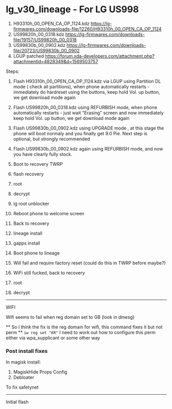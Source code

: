 # lg_v30_lineage - For LG US998

1. H93310h_00_OPEN_CA_OP_1124.kdz https://lg-firmwares.com/downloads-file/12260/H93310h_00_OPEN_CA_OP_1124
2. US99820h_00_0318.kdz https://lg-firmwares.com/downloads-file/19157/US99820h_00_0318
3. US99830b_00_0902.kdz https://lg-firmwares.com/downloads-file/20723/US99830b_00_0902
4. LGUP patched https://forum.xda-developers.com/attachment.php?attachmentid=4828349&d=1569503757

Steps:

1. Flash H93310h_00_OPEN_CA_OP_1124.kdz via LGUP using Partition DL mode ( check all partitions), when phone automatically restarts - immediately do hardreset using the buttons, keep hold Vol. up button, we get download mode again

2. Flash US99820h_00_0318.kdz using REFURBISH mode, when phone automatically restarts - just wait "Erasing" screen and now immediately keep hold Vol. up button, we get download mode again

3. Flash US99830b_00_0902.kdz using UPGRADE mode ,
at this stage the phone will boot normaly and you finally get 9.0 Pie.
Next step is optional, but strongly recommended

4. Flash US99830b_00_0902.kdz again using REFURBISH mode, and now you have clearly fully stock.

5. Boot to recovery TWRP
6. flash recovery
7. root
8. decrypt
9. lg root unblocker
10. Reboot phone to welcome screen
11. Back to recovery
12. lineage install
13. gapps install
14. Boot phone to lineage
15. Will fail and require factory reset (could do this in TWRP before maybe?)
16. WiFi still fucked, back to recovery
17. root
18. decrypt

-------
WIFI

Wifi seems to fail when reg domain set to GB (look in dmesg)

** So I think the fix is the reg domain for wifi, this command fixes it but not perm **
`iw reg set "KR"`
I need to work out how to configure this perm either via wpa_supplicant or some other way


### Post install fixes
In magisk install:
1. MagiskHide Props Config
2. Debloater

To fix safetynet 


-----------------------------------------------------------------------------
Initial flash
